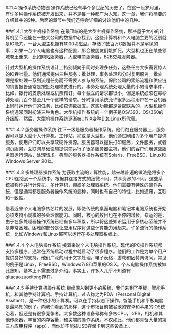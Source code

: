 ##1.4 操作系统动物园
操作系统已经有半个多世纪的历史了。在这一段岁月里，有许多种操作系统被开发出来，并不是每一种都广为人知。这一章，我们将简要的介绍其中的9种。后面的章节中我们还将会详细的讨论他们中的几种。

###1.4.1 大型主机操作系统
在最顶端的是大型主机操作系统，那些屋子大小的计算机至今还能在一些大公司的数据中心找到。这些计算机和个人电脑主要的区别就是IO能力。一台大型主机拥有1000块磁盘，存储了数百万G数据并不是罕见的事；如果一台个人电脑也有这种配置，那会被朋友们嫉妒死。大型机也正在某些领域卷土重来，比如网站服务器，大型电商服务器，B2B交易服务器。

针对大型机的操作系统设计上特别倾向于同时处理多任务，这些任务大多需要惊人的IO吞吐量。他们通常提供三种服务：批处理，事务处理和分时复用服务。批处理是指处理一系列流程任务而不需要人参与的系统。保险公司的索赔流程和供应链的销售报告通常是按批处理模式进行的。事务处理系统处理大量的小的请求事件，比如，银行的支票处理或机票预订。每个独立的请求都很小，但是系统必须在每秒钟处理几百个甚至几千个这样的请求。分时复用系统允许很多远程用户在一台机器上同时运行他们的任务，比如查询数据库。这些功能都是紧密联系的，大型机操作系统通常同时扮演三种角色。大型机操作系统的一个例子是OS/390，OS/360的升级版。然后，大型机操作系统逐渐被UNIX变种比如Linux所代替。

###1.4.2 服务器操作系统
往下一级是服务器操作系统。他们跑在服务器上，服务器可以是大型个人计算机，工作站，抑或是大型机。他们通过网络为多个用户提供服务，使用户们可以共享软硬件资源。服务器可以提供打印服务，文件服务，或者网页服务。互联网基础设施提供商运行了很多服务器主机，他们的客户们用这些服务器运行网站，处理请求。典型的服务器操作系统有Solaris，FreeBSD，Linux和Windows Server 201x。

###1.4.3 多处理器操作系统
为获取主流的计算性能，越来越普遍的做法是将多个CPU连接到一个系统中。根据其连接方式的细微不同，共享资源的不同，这些系统被称作并行计算机，多计算机，抑或多处理器系统。他们需要有特殊的操作系统，但是通常都是服务器操作系统的变种，同时也有自己的特性，比如通讯，互联和一致性。

借着近来个人电脑多核芯片的发展，即使传统的桌面电脑和笔记本电脑系统也开始必须支持小规模的多处理器能力。同时，核心的数目也在不停的增长。幸运的是，由于在多处理器操作系统已经有多年积累，所以将这些知识运用于多核心系统并不是非常困难。困难的部分是让应用程序将这些计算能力用起来。许多流行的操作系统，比如Windows和Linux都可以运行在多处理器系统上。

###1.4.4 个人电脑操作系统
接着来说个人电脑操作系统。现代的PC操作系统都支持多程序，通常在系统启动过程中就启动了很多程序。他们的工作是为单个用户提供良好的支持。他们广泛的用于文字处理，电子表格，游戏和因特网访问。常见的例子是Linux，FreeBSD，Windows7/8和苹果的OS X。个人电脑操作系统被如此熟知，基本上不需要过多介绍。事实上，许多人几乎不知道有qitacaozuoxitong存在。

###1.4.5 手持计算机操作系统
继续深入到更小的系统，我们来到了平板，智能手机，和其他手持计算机。手持计算机，过去称之为PDA（Personal Digital Assitant），是一种很小的计算机，可以在手持状态下操作。智能手机和平板电脑是最熟知的例子。向我们看到的那样，这个市场目前被谷歌的安卓和苹果的iOS统治着，但还是有很多竞争者。大多数这种设备号称有多核CPU，GPS，相机和其他传感器，丰富的内存容量，和尖端的操作系统。不仅如此，他们都具备大量的第三方应用程序（app），而你却不能插USB存储卡到这些设备上。
